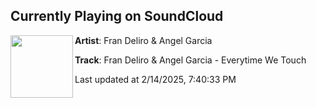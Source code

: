 ## Currently Playing on SoundCloud

[<img align="left" width="100" src="https://i1.sndcdn.com/artworks-tUyDkH6U2v95A4WZ-yf62fw-t500x500.jpg">](https://soundcloud.com/dnzrecords/fran-deliro-angel-garcia-everytime-we-touch?in=saxurn/sets/dead-code/)

**Artist**: Fran Deliro & Angel Garcia 

**Track**: Fran Deliro & Angel Garcia - Everytime We Touch

Last updated at 2/14/2025, 7:40:33 PM
